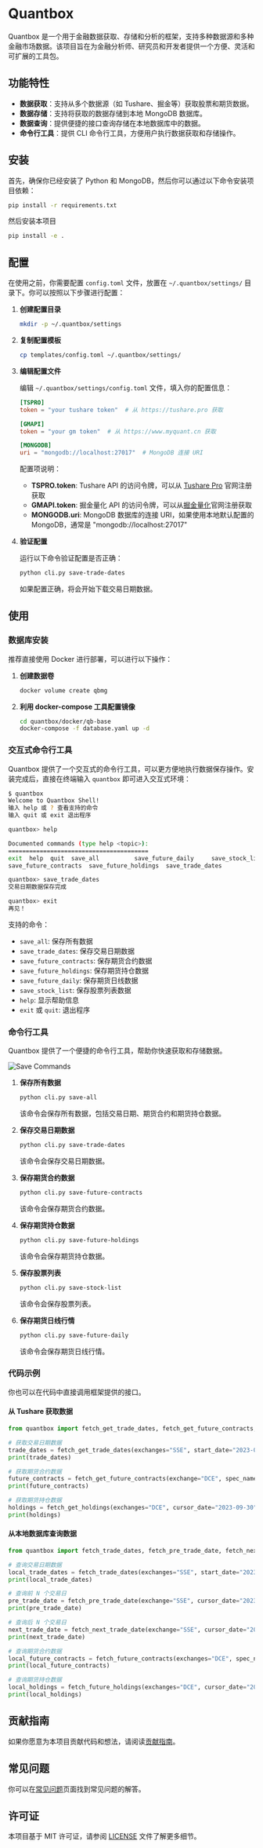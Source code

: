 # Quantbox

Quantbox 是一个用于金融数据获取、存储和分析的框架，支持多种数据源和多种金融市场数据。该项目旨在为金融分析师、研究员和开发者提供一个方便、灵活和可扩展的工具包。

## 功能特性

- **数据获取**：支持从多个数据源（如 Tushare、掘金等）获取股票和期货数据。
- **数据存储**：支持将获取的数据存储到本地 MongoDB 数据库。
- **数据查询**：提供便捷的接口查询存储在本地数据库中的数据。
- **命令行工具**：提供 CLI 命令行工具，方便用户执行数据获取和存储操作。

## 安装

首先，确保你已经安装了 Python 和 MongoDB，然后你可以通过以下命令安装项目依赖：

```bash
pip install -r requirements.txt
```

然后安装本项目

```bash
pip install -e .
```

## 配置

在使用之前，你需要配置 `config.toml` 文件，放置在 `~/.quantbox/settings/` 目录下。你可以按照以下步骤进行配置：

1. **创建配置目录**
   ```bash
   mkdir -p ~/.quantbox/settings
   ```

2. **复制配置模板**
   ```bash
   cp templates/config.toml ~/.quantbox/settings/
   ```

3. **编辑配置文件**
   
   编辑 `~/.quantbox/settings/config.toml` 文件，填入你的配置信息：

   ```toml
   [TSPRO]
   token = "your tushare token"  # 从 https://tushare.pro 获取

   [GMAPI]
   token = "your gm token"  # 从 https://www.myquant.cn 获取

   [MONGODB]
   uri = "mongodb://localhost:27017"  # MongoDB 连接 URI
   ```

   配置项说明：
   - **TSPRO.token**: Tushare API 的访问令牌，可以从 [Tushare Pro](https://tushare.pro) 官网注册获取
   - **GMAPI.token**: 掘金量化 API 的访问令牌，可以从[掘金量化](https://www.myquant.cn)官网注册获取
   - **MONGODB.uri**: MongoDB 数据库的连接 URI，如果使用本地默认配置的 MongoDB，通常是 "mongodb://localhost:27017"

4. **验证配置**
   
   运行以下命令验证配置是否正确：
   ```bash
   python cli.py save-trade-dates
   ```
   如果配置正确，将会开始下载交易日期数据。

## 使用

### 数据库安装
推荐直接使用 Docker 进行部署，可以进行以下操作：
1. **创建数据卷**
    ```bash
    docker volume create qbmg
    ```
2. **利用 docker-compose 工具配置镜像**
    ```bash
    cd quantbox/docker/qb-base
    docker-compose -f database.yaml up -d
    ```

### 交互式命令行工具

Quantbox 提供了一个交互式的命令行工具，可以更方便地执行数据保存操作。安装完成后，直接在终端输入 `quantbox` 即可进入交互式环境：

```bash
$ quantbox
Welcome to Quantbox Shell!
输入 help 或 ? 查看支持的命令
输入 quit 或 exit 退出程序

quantbox> help

Documented commands (type help <topic>):
========================================
exit  help  quit  save_all          save_future_daily     save_stock_list    
save_future_contracts  save_future_holdings  save_trade_dates

quantbox> save_trade_dates
交易日期数据保存完成

quantbox> exit
再见！
```

支持的命令：
- `save_all`: 保存所有数据
- `save_trade_dates`: 保存交易日期数据
- `save_future_contracts`: 保存期货合约数据
- `save_future_holdings`: 保存期货持仓数据
- `save_future_daily`: 保存期货日线数据
- `save_stock_list`: 保存股票列表数据
- `help`: 显示帮助信息
- `exit` 或 `quit`: 退出程序

### 命令行工具

Quantbox 提供了一个便捷的命令行工具，帮助你快速获取和存储数据。

![Save Commands](images/save_commands.png)

1. **保存所有数据**

    ```bash
    python cli.py save-all
    ```

    该命令会保存所有数据，包括交易日期、期货合约和期货持仓数据。

2. **保存交易日期数据**

    ```bash
    python cli.py save-trade-dates
    ```

    该命令会保存交易日期数据。

3. **保存期货合约数据**

    ```bash
    python cli.py save-future-contracts
    ```

    该命令会保存期货合约数据。

4. **保存期货持仓数据**

    ```bash
    python cli.py save-future-holdings
    ```

    该命令会保存期货持仓数据。

5. **保存股票列表**

    ```bash
    python cli.py save-stock-list
    ```

    该命令会保存股票列表。

6. **保存期货日线行情**

    ```bash
    python cli.py save-future-daily
    ```

    该命令会保存期货日线行情。

### 代码示例

你也可以在代码中直接调用框架提供的接口。

#### 从 Tushare 获取数据

```python
from quantbox import fetch_get_trade_dates, fetch_get_future_contracts, fetch_get_holdings

# 获取交易日期数据
trade_dates = fetch_get_trade_dates(exchanges="SSE", start_date="2023-01-01", end_date="2023-12-31")
print(trade_dates)

# 获取期货合约数据
future_contracts = fetch_get_future_contracts(exchange="DCE", spec_name="豆粕")
print(future_contracts)

# 获取期货持仓数据
holdings = fetch_get_holdings(exchanges="DCE", cursor_date="2023-09-30")
print(holdings)
```

#### 从本地数据库查询数据

```python
from quantbox import fetch_trade_dates, fetch_pre_trade_date, fetch_next_trade_date, fetch_future_contracts, fetch_future_holdings

# 查询交易日期数据
local_trade_dates = fetch_trade_dates(exchanges="SSE", start_date="2023-01-01", end_date="2023-12-31")
print(local_trade_dates)

# 查询前 N 个交易日
pre_trade_date = fetch_pre_trade_date(exchange="SSE", cursor_date="2023-09-30", n=1)
print(pre_trade_date)

# 查询后 N 个交易日
next_trade_date = fetch_next_trade_date(exchange="SSE", cursor_date="2023-09-30", n=1)
print(next_trade_date)

# 查询期货合约数据
local_future_contracts = fetch_future_contracts(exchanges="DCE", spec_name="豆粕")
print(local_future_contracts)

# 查询期货持仓数据
local_holdings = fetch_future_holdings(exchanges="DCE", cursor_date="2023-09-30")
print(local_holdings)
```

## 贡献指南

如果你愿意为本项目贡献代码和想法，请阅读[贡献指南](CONTRIBUTING.md)。

## 常见问题

你可以在[常见问题](FAQ.md)页面找到常见问题的解答。

## 许可证

本项目基于 MIT 许可证，请参阅 [LICENSE](LICENSE) 文件了解更多细节。
